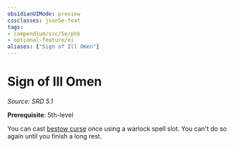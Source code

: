 ```yaml
---
obsidianUIMode: preview
cssclasses: json5e-feat
tags:
- compendium/src/5e/phb
- optional-feature/ei
aliases: ["Sign of Ill Omen"]
---
```

# Sign of Ill Omen
*Source: SRD 5.1*  

**Prerequisite**: 5th-level

You can cast [bestow curse](compendium/spells/bestow-curse.md) once using a warlock spell slot. You can't do so again until you finish a long rest.
